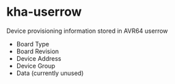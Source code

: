 # kha-userrow

Device provisioning information stored in AVR64 userrow

- Board Type
- Board Revision
- Device Address
- Device Group
- Data (currently unused)
